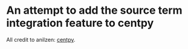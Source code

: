 # An attempt to add the source term integration feature to centpy
All credit to anilzen: [centpy](https://github.com/anilzen/centpy).
